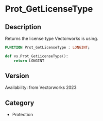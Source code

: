 # Prot_GetLicenseType

## Description
Returns the license type Vectorworks is using.

```pascal
FUNCTION Prot_GetLicenseType : LONGINT;
```

```python
def vs.Prot_GetLicenseType():
    return LONGINT
```

## Version
Availability: from Vectorworks 2023

## Category
* Protection

